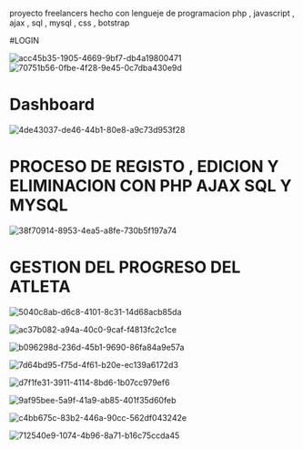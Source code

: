 

proyecto freelancers hecho con lengueje de programacion php , javascript , ajax , sql , mysql , css , botstrap 




#LOGIN 

![acc45b35-1905-4669-9bf7-db4a19800471](https://user-images.githubusercontent.com/49767887/184395435-1163ae7e-d012-4790-b62b-3051004f835e.jpg)
![70751b56-0fbe-4f28-9e45-0c7dba430e9d](https://user-images.githubusercontent.com/49767887/184395448-085f0ac3-6796-4f41-a10f-09bfdc07a504.jpg)



# Dashboard
![4de43037-de46-44b1-80e8-a9c73d953f28](https://user-images.githubusercontent.com/49767887/184395507-e7a1459f-a662-4330-885a-45badb809c16.jpg)


# PROCESO DE REGISTO , EDICION Y ELIMINACION  CON PHP  AJAX  SQL Y MYSQL 

![38f70914-8953-4ea5-a8fe-730b5f197a74](https://user-images.githubusercontent.com/49767887/184395703-a4d8d9c7-ebe0-4c58-94d9-df3d103bba41.jpg)


# GESTION DEL PROGRESO DEL ATLETA

![5040c8ab-d6c8-4101-8c31-14d68acb85da](https://user-images.githubusercontent.com/49767887/184395895-9ac536d4-675b-468b-85dd-3719291a290b.jpg)



![ac37b082-a94a-40c0-9caf-f4813fc2c1ce](https://user-images.githubusercontent.com/49767887/184396002-b4088024-7617-4ac0-af46-9848035427b0.jpg)



![b096298d-236d-45b1-9690-86fa84a9e57a](https://user-images.githubusercontent.com/49767887/184396900-150d1662-95e9-4385-a698-0b8a2cdf28d0.jpg)


![7d64bd95-f75d-4f61-b20e-ec139a6172d3](https://user-images.githubusercontent.com/49767887/184398312-44c001a0-6df7-4e84-befc-7d2170013ae7.jpg)


![d7f1fe31-3911-4114-8bd6-1b07cc979ef6](https://user-images.githubusercontent.com/49767887/184397753-2c8f2bfd-8bd7-4ce2-a687-19db5b2c1769.jpg)



![9af95bee-5a9f-41a9-ab85-401f35d60feb](https://user-images.githubusercontent.com/49767887/184395927-376f2f05-a5df-406f-8492-033a150bc949.jpg)

![c4bb675c-83b2-446a-90cc-562df043242e](https://user-images.githubusercontent.com/49767887/184396030-b5b5a7b4-91be-4619-9fda-fbebebe56a5f.jpg)



![712540e9-1074-4b96-8a71-b16c75ccda45](https://user-images.githubusercontent.com/49767887/184396053-a57a215f-8929-4c12-a85c-31a733f682bd.jpg)
